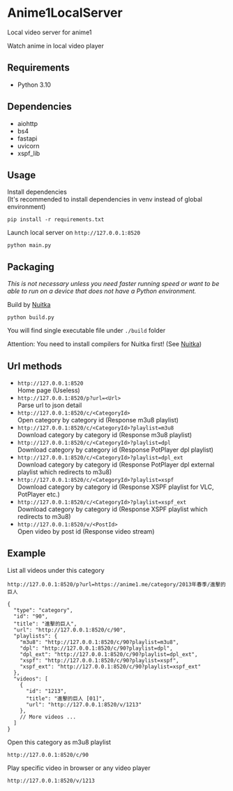 # Anime1LocalServer

Local video server for anime1

Watch anime in local video player

## Requirements

- Python 3.10

## Dependencies

- aiohttp
- bs4
- fastapi
- uvicorn
- xspf_lib

## Usage

Install dependencies  
(It's recommended to install dependencies in venv instead of global environment)

```shell
pip install -r requirements.txt
```

Launch local server on `http://127.0.0.1:8520`

```shell
python main.py
```

## Packaging

*This is not necessary unless you need faster running speed or want to be able to run on a device that does not have a Python environment.*

Build by [Nuitka](https://github.com/Nuitka/Nuitka)

```shell
python build.py
```

You will find single executable file under `./build` folder

Attention: You need to install compilers for Nuitka first! (See [Nuitka](https://github.com/Nuitka/Nuitka))

## Url methods

- `http://127.0.0.1:8520`  
  Home page (Useless)
- `http://127.0.0.1:8520/p?url=<Url>`  
  Parse url to json detail
- `http://127.0.0.1:8520/c/<CategoryId>`  
  Open category by category id (Response m3u8 playlist)
- `http://127.0.0.1:8520/c/<CategoryId>?playlist=m3u8`  
  Download category by category id (Response m3u8 playlist)
- `http://127.0.0.1:8520/c/<CategoryId>?playlist=dpl`  
  Download category by category id (Response PotPlayer dpl playlist)
- `http://127.0.0.1:8520/c/<CategoryId>?playlist=dpl_ext`  
  Download category by category id (Response PotPlayer dpl external playlist which redirects to m3u8)
- `http://127.0.0.1:8520/c/<CategoryId>?playlist=xspf`  
  Download category by category id (Response XSPF playlist for VLC, PotPlayer etc.)
- `http://127.0.0.1:8520/c/<CategoryId>?playlist=xspf_ext`  
  Download category by category id (Response XSPF playlist which redirects to m3u8)
- `http://127.0.0.1:8520/v/<PostId>`  
  Open video by post id (Response video stream)

## Example

List all videos under this category

```text
http://127.0.0.1:8520/p?url=https://anime1.me/category/2013年春季/進擊的巨人
```

```json5
{
  "type": "category",
  "id": "90",
  "title": "進擊的巨人",
  "url": "http://127.0.0.1:8520/c/90",
  "playlists": {
    "m3u8": "http://127.0.0.1:8520/c/90?playlist=m3u8",
    "dpl": "http://127.0.0.1:8520/c/90?playlist=dpl",
    "dpl_ext": "http://127.0.0.1:8520/c/90?playlist=dpl_ext",
    "xspf": "http://127.0.0.1:8520/c/90?playlist=xspf",
    "xspf_ext": "http://127.0.0.1:8520/c/90?playlist=xspf_ext"
  },
  "videos": [
    {
      "id": "1213",
      "title": "進擊的巨人 [01]",
      "url": "http://127.0.0.1:8520/v/1213"
    },
    // More videos ...
  ]
}
```

Open this category as m3u8 playlist

```text
http://127.0.0.1:8520/c/90
```

Play specific video in browser or any video player

```text
http://127.0.0.1:8520/v/1213
```
